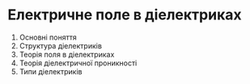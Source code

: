 # Електричне поле в діелектриках

1. Основні поняття
2. Структура діелектриків
3. Теорія поля в діелектриках
4. Теорія діелектричної проникності
5. Типи діелектриків
